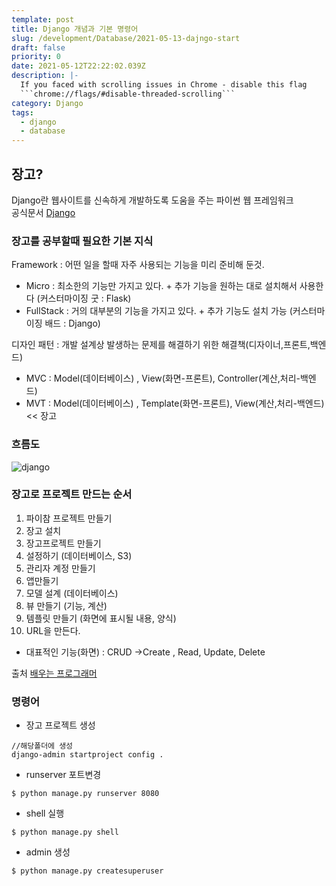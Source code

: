 ```yaml
---
template: post
title: Django 개념과 기본 명령어
slug: /development/Database/2021-05-13-dajngo-start
draft: false
priority: 0
date: 2021-05-12T22:22:02.039Z
description: |-
  If you faced with scrolling issues in Chrome - disable this flag 
  ```chrome://flags/#disable-threaded-scrolling```
category: Django
tags:
  - django
  - database
---
```


## 장고?

Django란 웹사이트를 신속하게 개발하도록 도움을 주는 파이썬 웹 프레임워크  
공식문서 [Django](https://docs.djangoproject.com/ko/3.1/intro/)

### 장고를 공부할때 필요한 기본 지식

Framework : 어떤 일을 할때 자주 사용되는 기능을 미리 준비해 둔것.

- Micro : 최소한의 기능만 가지고 있다. + 추가 기능을 원하는 대로 설치해서 사용한다 (커스터마이징 굿 : Flask)
- FullStack : 거의 대부분의 기능을 가지고 있다. + 추가 기능도 설치 가능 (커스터마이징 배드 : Django)

디자인 패턴 : 개발 설계상 발생하는 문제를 해결하기 위한 해결책(디자이너,프론트,백엔드)

- MVC : Model(데이터베이스) , View(화면-프론트), Controller(계산,처리-백엔드)
- MVT : Model(데이터베이스) , Template(화면-프론트), View(계산,처리-백엔드) << 장고

### 흐름도

![django](https://laziness.xyz/images/django-cycle.jpg)

### 장고로 프로젝트 만드는 순서

1. 파이참 프로젝트 만들기
2. 장고 설치
3. 장고프로젝트 만들기
4. 설정하기 (데이터베이스, S3)
5. 관리자 계정 만들기
6. 앱만들기
7. 모델 설계 (데이터베이스)
8. 뷰 만들기 (기능, 계산)
9. 템플릿 만들기 (화면에 표시될 내용, 양식)
10. URL을 만든다.

- 대표적인 기능(화면) : CRUD ->Create , Read, Update, Delete

출처 [배우는 프로그래머](https://youtu.be/Nv_9uZ4ld9U)

### 명령어

- 장고 프로젝트 생성

```
//해당폴더에 생성
django-admin startproject config .
```

- runserver 포트변경

```
$ python manage.py runserver 8080
```

- shell 실행

```
$ python manage.py shell
```

- admin 생성

```
$ python manage.py createsuperuser
```
